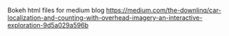 Bokeh html files for medium blog https://medium.com/the-downlinq/car-localization-and-counting-with-overhead-imagery-an-interactive-exploration-9d5a029a596b
